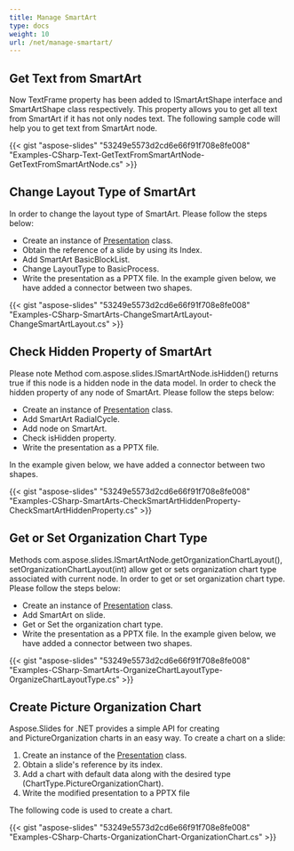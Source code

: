 ```yaml
---
title: Manage SmartArt
type: docs
weight: 10
url: /net/manage-smartart/
---
```


## **Get Text from SmartArt**
Now TextFrame property has been added to ISmartArtShape interface and SmartArtShape class respectively. This property allows you to get all text from SmartArt if it has not only nodes text. The following sample code will help you to get text from SmartArt node.

{{< gist "aspose-slides" "53249e5573d2cd6e66f91f708e8fe008" "Examples-CSharp-Text-GetTextFromSmartArtNode-GetTextFromSmartArtNode.cs" >}}

## **Change Layout Type of SmartArt**
In order to change the layout type of SmartArt. Please follow the steps below:

- Create an instance of [Presentation](http://www.aspose.com/api/net/slides/aspose.slides/presentation) class.
- Obtain the reference of a slide by using its Index.
- Add SmartArt BasicBlockList.
- Change LayoutType to BasicProcess.
- Write the presentation as a PPTX file.
  In the example given below, we have added a connector between two shapes.

{{< gist "aspose-slides" "53249e5573d2cd6e66f91f708e8fe008" "Examples-CSharp-SmartArts-ChangeSmartArtLayout-ChangeSmartArtLayout.cs" >}}

## **Check Hidden Property of SmartArt**
Please note Method com.aspose.slides.ISmartArtNode.isHidden() returns true if this node is a hidden node in the data model. In order to check the hidden property of any node of SmartArt. Please follow the steps below:

- Create an instance of [Presentation](http://www.aspose.com/api/net/slides/aspose.slides/presentation) class.
- Add SmartArt RadialCycle.
- Add node on SmartArt.
- Check isHidden property.
- Write the presentation as a PPTX file.

In the example given below, we have added a connector between two shapes.

{{< gist "aspose-slides" "53249e5573d2cd6e66f91f708e8fe008" "Examples-CSharp-SmartArts-CheckSmartArtHiddenProperty-CheckSmartArtHiddenProperty.cs" >}}

## **Get or Set Organization Chart Type**
Methods com.aspose.slides.ISmartArtNode.getOrganizationChartLayout(), setOrganizationChartLayout(int) allow get or sets organization chart type associated with current node. In order to get or set organization chart type. Please follow the steps below:

- Create an instance of [Presentation](http://www.aspose.com/api/net/slides/aspose.slides/presentation) class.
- Add SmartArt on slide.
- Get or Set the organization chart type.
- Write the presentation as a PPTX file.
  In the example given below, we have added a connector between two shapes.

{{< gist "aspose-slides" "53249e5573d2cd6e66f91f708e8fe008" "Examples-CSharp-SmartArts-OrganizeChartLayoutType-OrganizeChartLayoutType.cs" >}}


## **Create Picture Organization Chart**
Aspose.Slides for .NET provides a simple API for creating and PictureOrganization charts in an easy way. To create a chart on a slide:

1. Create an instance of the [Presentation](http://www.aspose.com/api/net/slides/aspose.slides/presentation) class.
1. Obtain a slide's reference by its index.
1. Add a chart with default data along with the desired type (ChartType.PictureOrganizationChart).
1. Write the modified presentation to a PPTX file

The following code is used to create a chart.

{{< gist "aspose-slides" "53249e5573d2cd6e66f91f708e8fe008" "Examples-CSharp-Charts-OrganizationChart-OrganizationChart.cs" >}}





